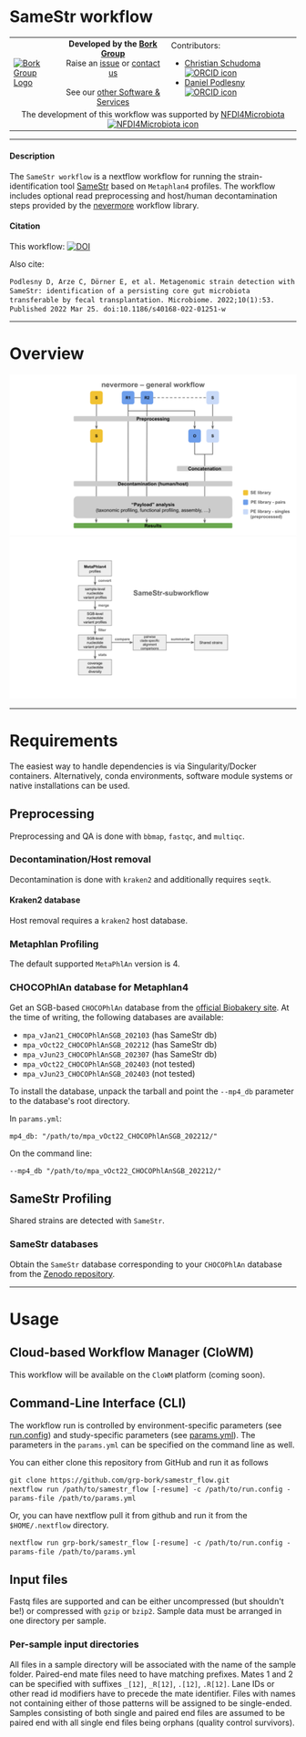 # SameStr workflow
<table>
  <tr width="100%">
    <td width="150px">
      <a href="https://www.bork.embl.de/"><img src="https://www.bork.embl.de/assets/img/normal_version.png" alt="Bork Group Logo" width="150px" height="auto"></a>
    </td>
    <td width="425px" align="center">
      <b>Developed by the <a href="https://www.bork.embl.de/">Bork Group</a></b><br>
      Raise an <a href="https://github.com/grp-bork/samestr_flow/issues">issue</a> or <a href="mailto:N4M@embl.de">contact us</a><br><br>
      See our <a href="https://www.bork.embl.de/services.html">other Software & Services</a>
    </td>
    <td width="500px">
      Contributors:<br>
      <ul>
        <li>
          <a href="https://github.com/cschu/">Christian Schudoma</a> <a href="https://orcid.org/0000-0003-1157-1354"><img src="https://orcid.org/assets/vectors/orcid.logo.icon.svg" alt="ORCID icon" width="20px" height="20px"></a><br>
        </li>
        <li>
          <a href="https://github.com/danielpodlesny/">Daniel Podlesny</a> <a href="https://orcid.org/0000-0002-5685-0915"><img src="https://orcid.org/assets/vectors/orcid.logo.icon.svg" alt="ORCID icon" width="20px" height="20px"></a><br>
        </li>
      </ul>
    </td>
  </tr>
  <tr>
    <td colspan="3" align="center">The development of this workflow was supported by <a href="https://www.nfdi4microbiota.de/">NFDI4Microbiota <img src="https://github.com/user-attachments/assets/1e78f65e-9828-46c0-834c-0ed12ca9d5ed" alt="NFDI4Microbiota icon" width="20px" height="20px"></a> 
</td>
  </tr>
</table>


---
#### Description
The `SameStr workflow` is a nextflow workflow for running the strain-identification tool [SameStr](https://github.com/danielpodlesny/samestr) based on `Metaphlan4` profiles. The workflow includes optional read preprocessing and host/human decontamination steps provided by the [nevermore](https://github.com/cschu/nevermore) workflow library.


#### Citation
This workflow: [![DOI](https://zenodo.org/badge/DOI/10.5281/zenodo.13143251.svg)](https://doi.org/10.5281/zenodo.13143251)

Also cite:
```
Podlesny D, Arze C, Dörner E, et al. Metagenomic strain detection with SameStr: identification of a persisting core gut microbiota transferable by fecal transplantation. Microbiome. 2022;10(1):53. Published 2022 Mar 25. doi:10.1186/s40168-022-01251-w
```

---
# Overview
![Nevermore_workflow](https://raw.githubusercontent.com/grp-bork/samestr_flow/main/docs/nevermore.svg)
![SameStr_subworkflow](https://raw.githubusercontent.com/grp-bork/samestr_flow/main/docs/samestr_subworkflow.svg)

---
# Requirements

The easiest way to handle dependencies is via Singularity/Docker containers. Alternatively, conda environments, software module systems or native installations can be used.

## Preprocessing

Preprocessing and QA is done with `bbmap`, `fastqc`, and `multiqc`.

### Decontamination/Host removal

Decontamination is done with `kraken2` and additionally requires `seqtk`. 

#### Kraken2 database

Host removal requires a `kraken2` host database.

### Metaphlan Profiling

The default supported `MetaPhlAn` version is 4.

### CHOCOPhlAn database for Metaphlan4

Get an SGB-based `CHOCOPhlAn` database from the [official Biobakery site](http://cmprod1.cibio.unitn.it/biobakery4/metaphlan_databases/). At the time of writing, the following databases are available:

* `mpa_vJan21_CHOCOPhlAnSGB_202103` (has SameStr db)
* `mpa_vOct22_CHOCOPhlAnSGB_202212` (has SameStr db)
* `mpa_vJun23_CHOCOPhlAnSGB_202307` (has SameStr db)
* `mpa_vOct22_CHOCOPhlAnSGB_202403` (not tested)
* `mpa_vJun23_CHOCOPhlAnSGB_202403` (not tested)

To install the database, unpack the tarball and point the `--mp4_db` parameter to the database's root directory.

In `params.yml`:

```
mp4_db: "/path/to/mpa_vOct22_CHOCOPhlAnSGB_202212/"
```

On the command line:

```
--mp4_db "/path/to/mpa_vOct22_CHOCOPhlAnSGB_202212/"
```
## SameStr Profiling
Shared strains are detected with `SameStr`.

### SameStr databases

Obtain the `SameStr` database corresponding to your `CHOCOPhlAn` database from the [Zenodo repository](https://zenodo.org/records/10640239).

---
# Usage
## Cloud-based Workflow Manager (CloWM)
This workflow will be available on the `CloWM` platform (coming soon).

## Command-Line Interface (CLI)
The workflow run is controlled by environment-specific parameters (see [run.config](https://github.com/grp-bork/samestr_flow/blob/main/config/run.config)) and study-specific parameters (see [params.yml](https://github.com/grp-bork/samestr_flow/blob/main/config/params.yml)). The parameters in the `params.yml` can be specified on the command line as well.

You can either clone this repository from GitHub and run it as follows
```
git clone https://github.com/grp-bork/samestr_flow.git
nextflow run /path/to/samestr_flow [-resume] -c /path/to/run.config -params-file /path/to/params.yml
```

Or, you can have nextflow pull it from github and run it from the `$HOME/.nextflow` directory.
```
nextflow run grp-bork/samestr_flow [-resume] -c /path/to/run.config -params-file /path/to/params.yml
```

## Input files
Fastq files are supported and can be either uncompressed (but shouldn't be!) or compressed with `gzip` or `bzip2`. Sample data must be arranged in one directory per sample.

### Per-sample input directories
All files in a sample directory will be associated with the name of the sample folder. Paired-end mate files need to have matching prefixes. Mates 1 and 2 can be specified with suffixes `_[12]`, `_R[12]`, `.[12]`, `.R[12]`. Lane IDs or other read id modifiers have to precede the mate identifier. Files with names not containing either of those patterns will be assigned to be single-ended. Samples consisting of both single and paired end files are assumed to be paired end with all single end files being orphans (quality control survivors). 
